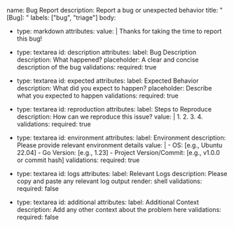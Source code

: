 name: Bug Report
description: Report a bug or unexpected behavior
title: "[Bug]: "
labels: ["bug", "triage"]
body:
  - type: markdown
    attributes:
      value: |
        Thanks for taking the time to report this bug!

  - type: textarea
    id: description
    attributes:
      label: Bug Description
      description: What happened?
      placeholder: A clear and concise description of the bug
    validations:
      required: true

  - type: textarea
    id: expected
    attributes:
      label: Expected Behavior
      description: What did you expect to happen?
      placeholder: Describe what you expected to happen
    validations:
      required: true

  - type: textarea
    id: reproduction
    attributes:
      label: Steps to Reproduce
      description: How can we reproduce this issue?
      value: |
        1. 
        2. 
        3. 
        4. 
    validations:
      required: true

  - type: textarea
    id: environment
    attributes:
      label: Environment
      description: Please provide relevant environment details
      value: |
        - OS: [e.g., Ubuntu 22.04]
        - Go Version: [e.g., 1.23]
        - Project Version/Commit: [e.g., v1.0.0 or commit hash]
    validations:
      required: true

  - type: textarea
    id: logs
    attributes:
      label: Relevant Logs
      description: Please copy and paste any relevant log output
      render: shell
    validations:
      required: false

  - type: textarea
    id: additional
    attributes:
      label: Additional Context
      description: Add any other context about the problem here
    validations:
      required: false 
